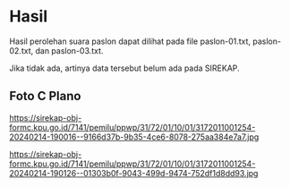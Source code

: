 # Hasil

Hasil perolehan suara paslon dapat dilihat pada file paslon-01.txt, paslon-02.txt, dan paslon-03.txt.

Jika tidak ada, artinya data tersebut belum ada pada SIREKAP.

## Foto C Plano

https://sirekap-obj-formc.kpu.go.id/7141/pemilu/ppwp/31/72/01/10/01/3172011001254-20240214-190016--9166d37b-9b35-4ce6-8078-275aa384e7a7.jpg

https://sirekap-obj-formc.kpu.go.id/7141/pemilu/ppwp/31/72/01/10/01/3172011001254-20240214-190126--01303b0f-9043-499d-9474-752df1d8dd93.jpg
